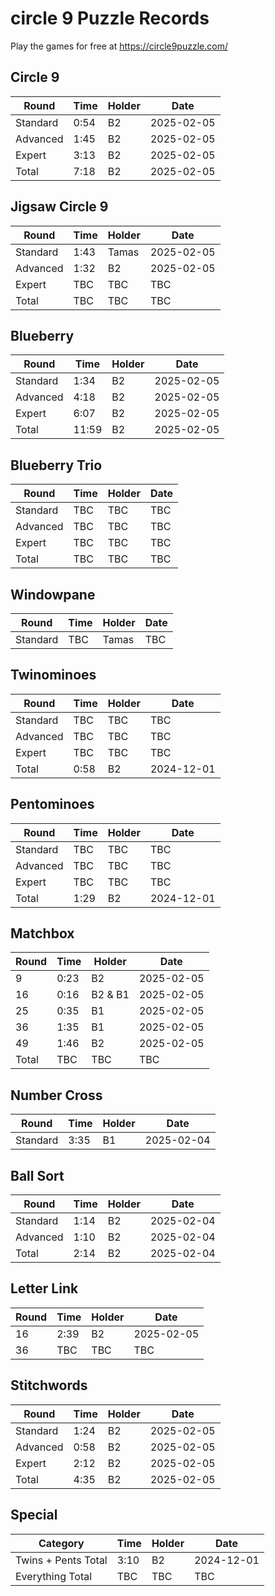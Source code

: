# circle 9 Puzzle Records

Play the games for free at https://circle9puzzle.com/

## Circle 9 

| Round | Time | Holder | Date |
| ----- | ---- | ------ | ---- |
| Standard | 0:54 | B2 | 2025-02-05 |
| Advanced | 1:45 | B2 | 2025-02-05 |
| Expert | 3:13 | B2 | 2025-02-05 |
| Total | 7:18 | B2 | 2025-02-05 |

## Jigsaw Circle 9

| Round | Time | Holder | Date |
| ----- | ---- | ------ | ---- |
| Standard | 1:43 | Tamas | 2025-02-05 |
| Advanced | 1:32 | B2 | 2025-02-05 |
| Expert | TBC | TBC | TBC |
| Total | TBC | TBC | TBC |

## Blueberry

| Round | Time | Holder | Date |
| ----- | ---- | ------ | ---- |
| Standard | 1:34 | B2 | 2025-02-05 |
| Advanced | 4:18 | B2 | 2025-02-05 |
| Expert | 6:07 | B2 | 2025-02-05 |
| Total | 11:59 | B2 | 2025-02-05 |

## Blueberry Trio

| Round | Time | Holder | Date |
| ----- | ---- | ------ | ---- |
| Standard | TBC | TBC | TBC |
| Advanced | TBC | TBC | TBC |
| Expert | TBC | TBC | TBC |
| Total | TBC | TBC | TBC |

## Windowpane

| Round | Time | Holder | Date |
| ----- | ---- | ------ | ---- |
| Standard | TBC | Tamas | TBC |

## Twinominoes

| Round | Time | Holder | Date |
| ----- | ---- | ------ | ---- |
| Standard | TBC | TBC | TBC |
| Advanced | TBC | TBC | TBC |
| Expert | TBC | TBC | TBC |
| Total | 0:58 | B2 | 2024-12-01 |

## Pentominoes

| Round | Time | Holder | Date |
| ----- | ---- | ------ | ---- |
| Standard | TBC | TBC | TBC |
| Advanced | TBC | TBC | TBC |
| Expert | TBC | TBC | TBC |
| Total | 1:29 | B2 | 2024-12-01 |

## Matchbox

| Round | Time | Holder | Date |
| ----- | ---- | ------ | ---- |
| 9 | 0:23 | B2 | 2025-02-05 |
| 16 | 0:16 | B2 & B1 | 2025-02-05 |
| 25 | 0:35 | B1 | 2025-02-05 |
| 36 | 1:35 | B1 | 2025-02-05 |
| 49 | 1:46 | B2 | 2025-02-05 |
| Total | TBC | TBC | TBC |

## Number Cross

| Round | Time | Holder | Date |
| ----- | ---- | ------ | ---- |
| Standard | 3:35 | B1 | 2025-02-04 |

## Ball Sort

| Round | Time | Holder | Date |
| ----- | ---- | ------ | ---- |
| Standard | 1:14 | B2 | 2025-02-04 |
| Advanced | 1:10 | B2 | 2025-02-04 |
| Total | 2:14 | B2 | 2025-02-04 |

## Letter Link

| Round | Time | Holder | Date |
| ----- | ---- | ------ | ---- |
| 16 | 2:39 | B2 | 2025-02-05 |
| 36 | TBC | TBC | TBC |

## Stitchwords

| Round | Time | Holder | Date |
| ----- | ---- | ------ | ---- |
| Standard | 1:24 | B2 | 2025-02-05 |
| Advanced | 0:58 | B2 | 2025-02-05 |
| Expert | 2:12 | B2 | 2025-02-05 |
| Total | 4:35 | B2 | 2025-02-05 |

## Special

| Category | Time | Holder | Date |
| -------- | ---- | ------ | ---- |
| Twins + Pents Total | 3:10 | B2 | 2024-12-01 |
| Everything Total | TBC | TBC | TBC |
